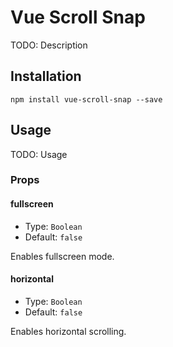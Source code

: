 # Vue Scroll Snap

TODO: Description

## Installation

`npm install vue-scroll-snap --save`

## Usage

TODO: Usage

### Props

#### fullscreen

- Type: `Boolean`
- Default: `false`

Enables fullscreen mode.

#### horizontal

- Type: `Boolean`
- Default: `false`

Enables horizontal scrolling.
